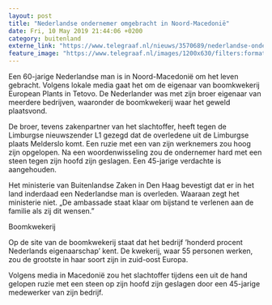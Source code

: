 ```yaml
---
layout: post
title: "Nederlandse ondernemer omgebracht in Noord-Macedonië"
date: Fri, 10 May 2019 21:44:06 +0200
category: buitenland
externe_link: "https://www.telegraaf.nl/nieuws/3570689/nederlandse-ondernemer-omgebracht-in-noord-macedonie"
feature_image: "https://www.telegraaf.nl/images/1200x630/filters:format(jpeg):quality(80)/cdn-kiosk-api.telegraaf.nl/08381fd4-736d-11e9-82a1-02d2fb1aa1d7.jpg"
---
```


<p class="intro">Een 60-jarige Nederlandse man is in Noord-Macedonië om het leven gebracht. Volgens lokale media gaat het om de eigenaar van boomkwekerij European Plants in Tetovo. De Nederlander was met zijn broer eigenaar van meerdere bedrijven, waaronder de boomkwekerij waar het geweld plaatsvond.</p> <p>De broer, tevens zakenpartner van het slachtoffer, heeft tegen de Limburgse nieuwszender L1 gezegd dat de overledene uit de Limburgse plaats Melderslo komt. Een ruzie met een van zijn werknemers zou hoog zijn opgelopen. Na een woordenwisseling zou de ondernemer hard met een steen tegen zijn hoofd zijn geslagen. Een 45-jarige verdachte is aangehouden.</p><p>Het ministerie van Buitenlandse Zaken in Den Haag bevestigt dat er in het land inderdaad een Nederlandse man is overleden. Waaraan zegt het ministerie niet. „De ambassade staat klaar om bijstand te verlenen aan de familie als zij dit wensen.”</p><p>Boomkwekerij</p><p>Op de site van de boomkwekerij staat dat het bedrijf ’honderd procent Nederlands eigenaarschap’ kent. De kwekerij, waar 55 personen werken, zou de grootste in haar soort zijn in zuid-oost Europa.</p><p>Volgens media in Macedonië zou het slachtoffer tijdens een uit de hand gelopen ruzie met een steen op zijn hoofd zijn geslagen door een 45-jarige medewerker van zijn bedrijf.</p>
